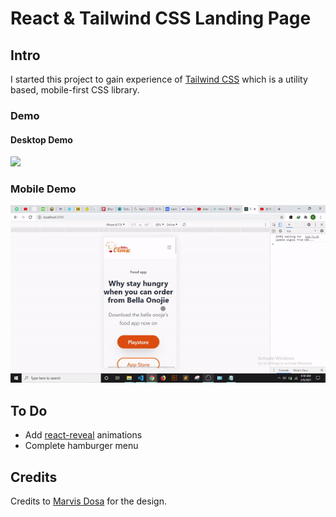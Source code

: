 # React & Tailwind CSS Landing Page

## Intro

I started this project to gain experience of [Tailwind CSS](https://tailwindcss.com/) which is a utility based, mobile-first CSS library.

### Demo 

#### Desktop Demo
![](ezgif-2-8bf2a887d8e1.gif)

### Mobile Demo
![](ezgif-2-563bb020e9f1.gif)

## To Do
+ Add [react-reveal](https://github.com/rnosov/react-reveal) animations
+ Complete hamburger menu

## Credits
Credits to [Marvis Dosa](https://dribbble.com/Marv_arts?ref=uistore.design) for the design.